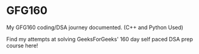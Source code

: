 # GFG160
My GFG160 coding/DSA journey documented. (C++ and Python Used)

Find my attempts at solving GeeksForGeeks' 160 day self paced DSA prep course here!
